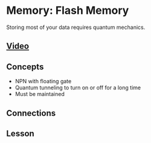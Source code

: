 # Memory: Flash Memory
Storing most of your data requires quantum mechanics.

## [Video](https://vimeo.com/1033230293)

## Concepts
- NPN with floating gate
- Quantum tunneling to turn on or off for a long time
- Must be maintained

## Connections

## Lesson

